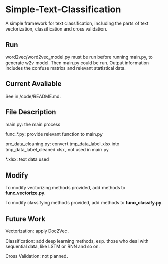 # Simple-Text-Classification

A simple framework for text classification, including the parts of text vectorization, classification and cross validation.

## Run

word2vec/word2vec_model.py must be run before running main.py, to generate w2v model. Then main.py could be run. Output information includes the confuse matrixs and relevant statistical data.

## Current Avaliable

See in /code/README.md.

## File Description

main.py: the main process

func_\*.py: provide relevant function to main.py

pre_data_cleaning.py: convert tmp_data_label.xlsx into tmp_data_label_cleaned.xlsx, not used in main.py

\*.xlsx: text data used

## Modify

To modify vectorizing methods provided, add methods to **func_vectorize.py**.

To modify classifying methods provided, add methods to **func_classify.py**.

## Future Work

Vectorization: apply Doc2Vec.

Classification: add deep learning methods, esp. those who deal with sequential data, like LSTM or RNN and so on.

Cross Validation: not planned.
